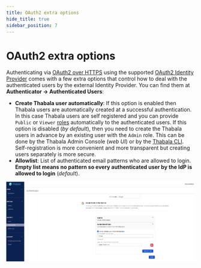 ```yaml
---
title: OAuth2 extra options
hide_title: true
sidebar_position: 7
---
```


# OAuth2 extra options

Authenticating via [OAuth2 over HTTPS](./oauth2) using the supported
[OAuth2 Identity Provider](./oauth2#oauth-20-identity-providers) comes with a few extra options that control
how to deal with the authenticated users by the external Identity Provider.
You can find them at **Authenticator -> Authenticated Users**:

* **Create Thabala user automatically**: If this option is enabled then Thabala users are automatically
created at a successful authentication. In this case Thabala users are self registered and you can
provide `Public` or `Viewer` [roles](./roles-and-permissions) automatically to the authenticated users.
If this option is disabled (*by default*), then you need to create the Thabala users in advance by an
existing user with the `Admin` role. This can be done by the Thabala Admin Console (*web UI*) or by the
[Thabala CLI](/thabala-cli). Self-registration is more convenient and more transparent but creating users
separately is more secure.
* **Allowlist**: List of authenticated email patterns who are allowed to login. **Empty list means no pattern
so every authenticated user by the IdP is allowed to login** (*default*).

![Example banner](./assets/authenticator-extras.png)
